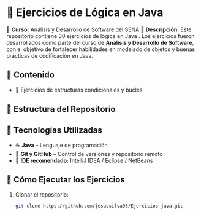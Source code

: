 # 🚀 Ejercicios de Lógica en Java  
📌 **Curso:** Análisis y Desarrollo de Software del SENA 
📌 **Descripción:** Este repositorio contiene 30 ejercicios de lógica en Java . Los ejercicios fueron desarrollados como parte del curso de **Análisis y Desarrollo de Software**, con el objetivo de fortalecer habilidades en modelado de objetos y buenas prácticas de codificación en Java.  

## 📝 Contenido  
- 🔹 Ejercicios de estructuras condicionales y bucles   
 
## 📂 Estructura del Repositorio  


## 🚀 Tecnologías Utilizadas  
- ☕ **Java** – Lenguaje de programación    
- 🔄 **Git y GitHub** – Control de versiones y repositorio remoto  
- 📝 **IDE recomendado:** IntelliJ IDEA / Eclipse / NetBeans  

## 📌 Cómo Ejecutar los Ejercicios  
1. Clonar el repositorio:  
   ```bash
   git clone https://github.com/jesussilva95/Ejercicios-java.git


